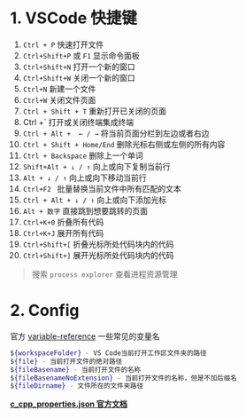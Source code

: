 <!--
 * @Author: JohnJeep

 * @Date: 2019-09-11 13:46:17

 * @LastEditTime: 2021-11-13 14:27:42

 * @LastEditors: DESKTOP-0S33AUT

 * @Description: VSCode常用快捷键说明

 * -->

  # 1. VSCode 快捷键

1. `Ctrl + P` 快速打开文件
2. `Ctrl+Shift+P` 或 `F1` 显示命令面板
3. `Ctrl+Shift+N` 打开一个新的窗口
4. `Ctrl+Shift+W` 关闭一个新的窗口
5. `Ctrl+N`  新建一个文件
6. `Ctrl+W` 关闭文件页面
7. `Ctrl + Shift + T` 重新打开已关闭的页面
8. Ctrl +` 打开或关闭终端集成终端
9. `Ctrl + Alt +  ← / →` 将当前页面分栏到左边或者右边
10. ` Ctrl + Shift + Home/End ` 删除光标右侧或左侧的所有内容
11. ` Ctrl + Backspace ` 删除上一个单词
12. ` Shift+Alt + ↓ / ↑ ` 向上或向下复制当前行
13. ` Alt + ↓ / ↑ ` 向上或向下移动当前行
14. `Ctrl+F2 ` 批量替换当前文件中所有匹配的文本
15. ` Ctrl + Alt + ↓ / ↑ ` 向上或向下添加光标
16. ` Alt + 数字 ` 直接跳到想要跳转的页面
17. `Ctrl+K+0`  折叠所有代码
18. `Ctrl+K+J`  展开所有代码
19. `Ctrl+Shift+[`  折叠光标所处代码块内的代码
20. `Ctrl+Shift+]`  展开光标所处代码块内的代码

> 搜索 `process explorer` 查看进程资源管理

# 2. Config

官方 [variable-reference](https://code.visualstudio.com/docs/editor/variables-reference)
一些常见的变量名

```sh
${workspaceFolder} - VS Code当前打开工作区文件夹的路径
${file} - 当前打开文件的绝对路径
${fileBasename} - 当前打开文件的名称
${fileBasenameNoExtension} - 当前打开文件的名称，但是不加后缀名
${fileDirname} - 文件所在的文件夹路径
```



 **[c_cpp_properties.json 官方文档](https://code.visualstudio.com/docs/cpp/c-cpp-properties-schema-reference)** 